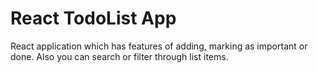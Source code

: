 # React TodoList App

React application which has features of adding, marking as important or done. 
Also you can search or filter through list items.
